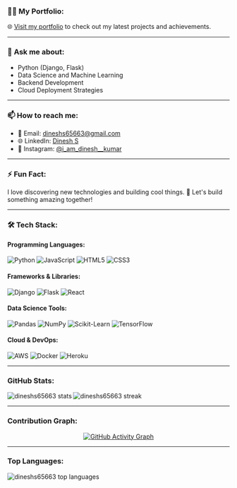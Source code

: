 
### 👨‍💻 **My Portfolio**:
🌐 [Visit my portfolio](https://soft-rolypoly-494f2b.netlify.app/) to check out my latest projects and achievements.

---

### 💬 **Ask me about**:
- Python (Django, Flask)
- Data Science and Machine Learning
- Backend Development
- Cloud Deployment Strategies

---

### 📫 **How to reach me**:
- 📧 Email: [dineshs65663@gmail.com](mailto:dineshs65663@gmail.com)
- 🌐 LinkedIn: [Dinesh S](https://www.linkedin.com/in/dinesh-s-434359202)
- 📸 Instagram: [@i_am_dinesh__kumar](https://www.instagram.com/i_am_dinesh__kumar/)

---

### ⚡ **Fun Fact**:
I love discovering new technologies and building cool things. 🚀 Let's build something amazing together!

---

### 🛠️ **Tech Stack**:
#### Programming Languages:
![Python](https://img.shields.io/badge/Python-3776AB?style=for-the-badge&logo=python&logoColor=white)
![JavaScript](https://img.shields.io/badge/JavaScript-F7DF1E?style=for-the-badge&logo=javascript&logoColor=black)
![HTML5](https://img.shields.io/badge/HTML5-E34F26?style=for-the-badge&logo=html5&logoColor=white)
![CSS3](https://img.shields.io/badge/CSS3-1572B6?style=for-the-badge&logo=css3&logoColor=white)

#### Frameworks & Libraries:
![Django](https://img.shields.io/badge/Django-092E20?style=for-the-badge&logo=django&logoColor=white)
![Flask](https://img.shields.io/badge/Flask-000000?style=for-the-badge&logo=flask&logoColor=white)
![React](https://img.shields.io/badge/React-61DAFB?style=for-the-badge&logo=react&logoColor=black)

#### Data Science Tools:
![Pandas](https://img.shields.io/badge/Pandas-150458?style=for-the-badge&logo=pandas&logoColor=white)
![NumPy](https://img.shields.io/badge/NumPy-013243?style=for-the-badge&logo=numpy&logoColor=white)
![Scikit-Learn](https://img.shields.io/badge/Scikit--Learn-F7931E?style=for-the-badge&logo=scikit-learn&logoColor=white)
![TensorFlow](https://img.shields.io/badge/TensorFlow-FF6F00?style=for-the-badge&logo=tensorflow&logoColor=white)

#### Cloud & DevOps:
![AWS](https://img.shields.io/badge/AWS-232F3E?style=for-the-badge&logo=amazon-aws&logoColor=white)
![Docker](https://img.shields.io/badge/Docker-2496ED?style=for-the-badge&logo=docker&logoColor=white)
![Heroku](https://img.shields.io/badge/Heroku-430098?style=for-the-badge&logo=heroku&logoColor=white)

---

<h3 align="left">GitHub Stats:</h3>
<p>
  <img align="left" src="https://github-readme-stats.vercel.app/api?username=dineshs65663&show_icons=true&theme=radical" alt="dineshs65663 stats" />
</p>

<p>
  <img align="center" src="https://github-readme-streak-stats.herokuapp.com/?user=dineshs65663&theme=radical" alt="dineshs65663 streak" />
</p>

---

<h3 align="left">Contribution Graph:</h3>
<p align="center">
  <a href="https://github.com/ashutosh00710/github-readme-activity-graph">
    <img src="https://github-readme-activity-graph.vercel.app/graph?username=dineshs65663&bg_color=0d1117&color=f9f9f9&line=00ffff&point=ffffff&area=true&hide_border=true" alt="GitHub Activity Graph" />
  </a>
</p>

---

<h3 align="left">Top Languages:</h3>
<p align="left">
  <img src="https://github-readme-stats.vercel.app/api/top-langs/?username=dineshs65663&layout=compact&theme=radical" alt="dineshs65663 top languages" />
</p>
